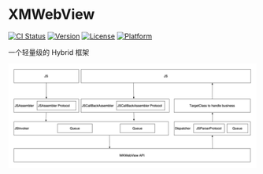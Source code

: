 # XMWebView

[![CI Status](https://img.shields.io/travis/xiao3333ma@gmail.com/XMWebView.svg?style=flat)](https://travis-ci.org/xiao3333ma@gmail.com/XMWebView)
[![Version](https://img.shields.io/cocoapods/v/XMWebView.svg?style=flat)](https://cocoapods.org/pods/XMWebView)
[![License](https://img.shields.io/cocoapods/l/XMWebView.svg?style=flat)](https://cocoapods.org/pods/XMWebView)
[![Platform](https://img.shields.io/cocoapods/p/XMWebView.svg?style=flat)](https://cocoapods.org/pods/XMWebView)

一个轻量级的 Hybrid 框架

![info](./info.png)